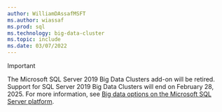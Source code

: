 ```yaml
---
author: WilliamDAssafMSFT
ms.author: wiassaf
ms.prod: sql
ms.technology: big-data-cluster
ms.topic: include
ms.date: 03/07/2022
---
```


> [!IMPORTANT]
> The Microsoft SQL Server 2019 Big Data Clusters add-on will be retired. Support for SQL Server 2019 Big Data Clusters will end on February 28, 2025. For more information, see [Big data options on the Microsoft SQL Server platform](../big-data-cluster/big-data-options.md).
